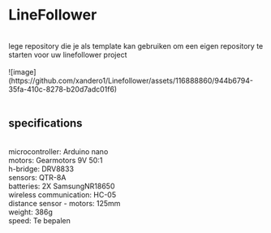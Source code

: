 # LineFollower
<br />
lege repository die je als template kan gebruiken om een eigen repository te starten voor uw linefollower project
<br />
<br />
![image](https://github.com/xandero1/Linefollower/assets/116888860/944b6794-35fa-410c-8278-b20d7adc01f6)

<br />
<br />
  
## specifications
<br />
microcontroller: Arduino nano
<br />
motors: Gearmotors 9V 50:1
<br />
h-bridge: DRV8833
<br />
sensors: QTR-8A
<br />
batteries: 2X SamsungNR18650
<br />
wireless communication: HC-05
<br />
distance sensor - motors: 125mm
<br />
weight: 386g
<br />
speed: Te bepalen
<br />
